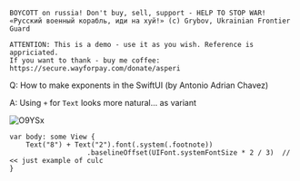 ```
BOYCOTT on russia! Don't buy, sell, support - HELP TO STOP WAR!
«Русский военный корабль, иди на хуй!» (c) Grybov, Ukrainian Frontier Guard

ATTENTION: This is a demo - use it as you wish. Reference is appriciated.
If you want to thank - buy me coffee: https://secure.wayforpay.com/donate/asperi
```

Q: How to make exponents in the SwiftUI (by Antonio Adrian Chavez)

A: Using `+` for `Text` looks more natural... as variant

![O9YSx](https://user-images.githubusercontent.com/62171579/167285176-4ba6762a-683e-4609-9d97-169c60af3894.png)

    var body: some View {
        Text("8") + Text("2").font(.system(.footnote))
                       .baselineOffset(UIFont.systemFontSize * 2 / 3)  // << just example of culc
    }
